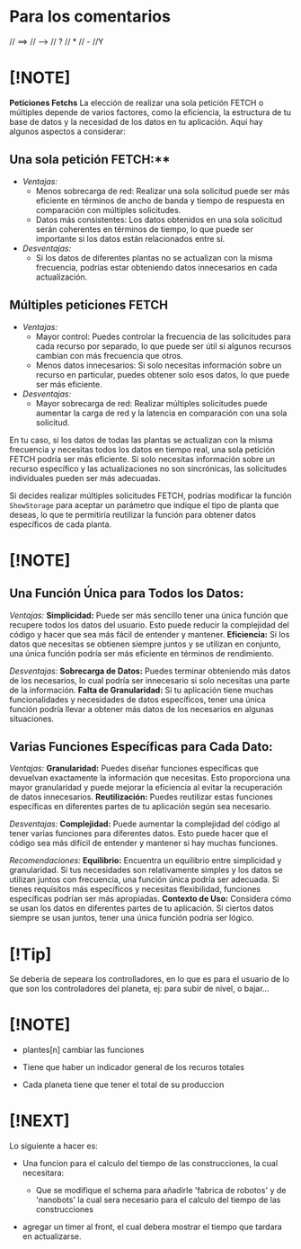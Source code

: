 # Para los comentarios

// ==>
// -->
// ?
// \*
// -
//Y

# [!NOTE]
**Peticiones Fetchs**
La elección de realizar una sola petición FETCH o múltiples depende de varios factores, como la eficiencia, la estructura de tu base de datos y la necesidad de los datos en tu aplicación. Aquí hay algunos aspectos a considerar:

## Una sola petición FETCH:**
- _Ventajas:_
  - Menos sobrecarga de red: Realizar una sola solicitud puede ser más eficiente en términos de ancho de banda y tiempo de respuesta en comparación con múltiples solicitudes.
  - Datos más consistentes: Los datos obtenidos en una sola solicitud serán coherentes en términos de tiempo, lo que puede ser importante si los datos están relacionados entre sí.
- _Desventajas:_
  - Si los datos de diferentes plantas no se actualizan con la misma frecuencia, podrías estar obteniendo datos innecesarios en cada actualización.

## Múltiples peticiones FETCH
- _Ventajas:_
  - Mayor control: Puedes controlar la frecuencia de las solicitudes para cada recurso por separado, lo que puede ser útil si algunos recursos cambian con más frecuencia que otros.
  - Menos datos innecesarios: Si solo necesitas información sobre un recurso en particular, puedes obtener solo esos datos, lo que puede ser más eficiente.
- _Desventajas:_
  - Mayor sobrecarga de red: Realizar múltiples solicitudes puede aumentar la carga de red y la latencia en comparación con una sola solicitud.

En tu caso, si los datos de todas las plantas se actualizan con la misma frecuencia y necesitas todos los datos en tiempo real, una sola petición FETCH podría ser más eficiente. Si solo necesitas información sobre un recurso específico y las actualizaciones no son sincrónicas, las solicitudes individuales pueden ser más adecuadas.

Si decides realizar múltiples solicitudes FETCH, podrías modificar la función `ShowStorage` para aceptar un parámetro que indique el tipo de planta que deseas, lo que te permitiría reutilizar la función para obtener datos específicos de cada planta.

# [!NOTE]
## Una Función Única para Todos los Datos:
_Ventajas:_
**Simplicidad:**
Puede ser más sencillo tener una única función que recupere todos los datos del usuario. Esto puede reducir la complejidad del código y hacer que sea más fácil de entender y mantener.
**Eficiencia:**
Si los datos que necesitas se obtienen siempre juntos y se utilizan en conjunto, una única función podría ser más eficiente en términos de rendimiento.

_Desventajas:_
**Sobrecarga de Datos:**
Puedes terminar obteniendo más datos de los necesarios, lo cual podría ser innecesario si solo necesitas una parte de la información.
**Falta de Granularidad:**
Si tu aplicación tiene muchas funcionalidades y necesidades de datos específicos, tener una única función podría llevar a obtener más datos de los necesarios en algunas situaciones.

## Varias Funciones Específicas para Cada Dato:
_Ventajas:_
**Granularidad:**
Puedes diseñar funciones específicas que devuelvan exactamente la información que necesitas. Esto proporciona una mayor granularidad y puede mejorar la eficiencia al evitar la recuperación de datos innecesarios.
**Reutilización:**
Puedes reutilizar estas funciones específicas en diferentes partes de tu aplicación según sea necesario.

_Desventajas:_
**Complejidad:**
Puede aumentar la complejidad del código al tener varias funciones para diferentes datos. Esto puede hacer que el código sea más difícil de entender y mantener si hay muchas funciones.

_Recomendaciones:_
**Equilibrio:**
Encuentra un equilibrio entre simplicidad y granularidad. Si tus necesidades son relativamente simples y los datos se utilizan juntos con frecuencia, una función única podría ser adecuada. Si tienes requisitos más específicos y necesitas flexibilidad, funciones específicas podrían ser más apropiadas.
**Contexto de Uso:**
Considera cómo se usan los datos en diferentes partes de tu aplicación. Si ciertos datos siempre se usan juntos, tener una única función podría ser lógico.



# [!Tip]
Se deberia de sepeara los controlladores, en lo que es para el usuario de lo que son los controladores del planeta,
  ej: para subir de nivel, o bajar...






# [!NOTE]
- plantes[n] cambiar las funciones 

- Tiene que haber un indicador general de los recuros totales 
- Cada planeta tiene que tener el total de su produccion


# [!NEXT]
Lo siguiente a hacer es:
* Una funcion para el calculo del tiempo de las construcciones, la cual necesitara:
  - Que se modifique el schema para añadirle 'fabrica de robotos' y de 'nanobots' la cual sera necesario para el calculo del tiempo de las construcciones

* agregar un timer al front, el cual debera mostrar el tiempo que tardara en actualizarse.